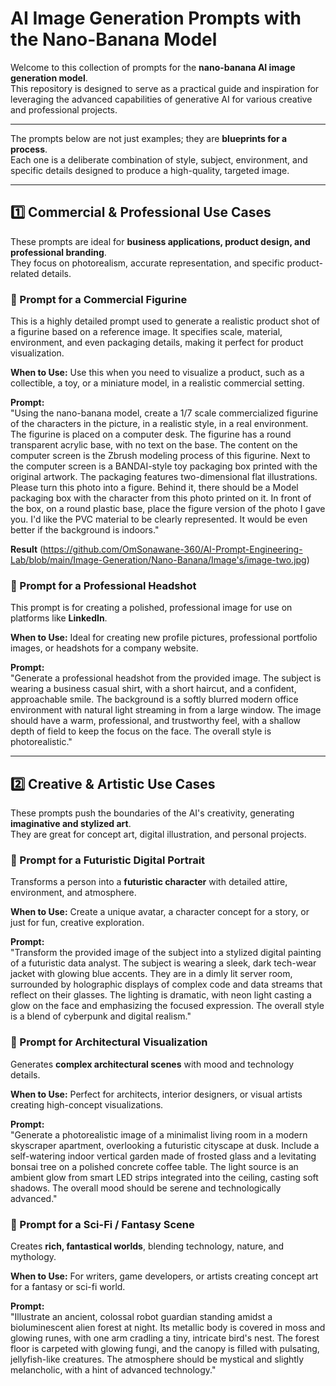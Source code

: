 # AI Image Generation Prompts with the Nano-Banana Model

Welcome to this collection of prompts for the **nano-banana AI image generation model**.  
This repository is designed to serve as a practical guide and inspiration for leveraging the advanced capabilities of generative AI for various creative and professional projects.

---
The prompts below are not just examples; they are **blueprints for a process**.  
Each one is a deliberate combination of style, subject, environment, and specific details designed to produce a high-quality, targeted image.

---

## 1️⃣ Commercial & Professional Use Cases

These prompts are ideal for **business applications, product design, and professional branding**.  
They focus on photorealism, accurate representation, and specific product-related details.

### 📌 Prompt for a Commercial Figurine
This is a highly detailed prompt used to generate a realistic product shot of a figurine based on a reference image. It specifies scale, material, environment, and even packaging details, making it perfect for product visualization.  

**When to Use:** Use this when you need to visualize a product, such as a collectible, a toy, or a miniature model, in a realistic commercial setting.  

**Prompt:**  
"Using the nano-banana model, create a 1/7 scale commercialized figurine of the characters in the picture, in a realistic style, in a real environment. The figurine is placed on a computer desk. The figurine has a round transparent acrylic base, with no text on the base. The content on the computer screen is the Zbrush modeling process of this figurine. Next to the computer screen is a BANDAI-style toy packaging box printed with the original artwork. The packaging features two-dimensional flat illustrations. Please turn this photo into a figure. Behind it, there should be a Model packaging box with the character from this photo printed on it. In front of the box, on a round plastic base, place the figure version of the photo I gave you. I'd like the PVC material to be clearly represented. It would be even better if the background is indoors."

**Result**
(https://github.com/OmSonawane-360/AI-Prompt-Engineering-Lab/blob/main/Image-Generation/Nano-Banana/Image's/image-two.jpg)

### 📌 Prompt for a Professional Headshot
This prompt is for creating a polished, professional image for use on platforms like **LinkedIn**.  

**When to Use:** Ideal for creating new profile pictures, professional portfolio images, or headshots for a company website.  

**Prompt:**  
"Generate a professional headshot from the provided image. The subject is wearing a business casual shirt, with a short haircut, and a confident, approachable smile. The background is a softly blurred modern office environment with natural light streaming in from a large window. The image should have a warm, professional, and trustworthy feel, with a shallow depth of field to keep the focus on the face. The overall style is photorealistic."


---

## 2️⃣ Creative & Artistic Use Cases

These prompts push the boundaries of the AI's creativity, generating **imaginative and stylized art**.  
They are great for concept art, digital illustration, and personal projects.

### 📌 Prompt for a Futuristic Digital Portrait
Transforms a person into a **futuristic character** with detailed attire, environment, and atmosphere.  

**When to Use:** Create a unique avatar, a character concept for a story, or just for fun, creative exploration.  

**Prompt:**  
"Transform the provided image of the subject into a stylized digital painting of a futuristic data analyst. The subject is wearing a sleek, dark tech-wear jacket with glowing blue accents. They are in a dimly lit server room, surrounded by holographic displays of complex code and data streams that reflect on their glasses. The lighting is dramatic, with neon light casting a glow on the face and emphasizing the focused expression. The overall style is a blend of cyberpunk and digital realism."


### 📌 Prompt for Architectural Visualization
Generates **complex architectural scenes** with mood and technology details.  

**When to Use:** Perfect for architects, interior designers, or visual artists creating high-concept visualizations.  

**Prompt:**  
"Generate a photorealistic image of a minimalist living room in a modern skyscraper apartment, overlooking a futuristic cityscape at dusk. Include a self-watering indoor vertical garden made of frosted glass and a levitating bonsai tree on a polished concrete coffee table. The light source is an ambient glow from smart LED strips integrated into the ceiling, casting soft shadows. The overall mood should be serene and technologically advanced."




### 📌 Prompt for a Sci-Fi / Fantasy Scene
Creates **rich, fantastical worlds**, blending technology, nature, and mythology.  

**When to Use:** For writers, game developers, or artists creating concept art for a fantasy or sci-fi world.  

**Prompt:**  
"Illustrate an ancient, colossal robot guardian standing amidst a bioluminescent alien forest at night. Its metallic body is covered in moss and glowing runes, with one arm cradling a tiny, intricate bird's nest. The forest floor is carpeted with glowing fungi, and the canopy is filled with pulsating, jellyfish-like creatures. The atmosphere should be mystical and slightly melancholic, with a hint of advanced technology."
